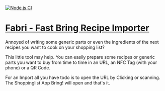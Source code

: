 [![Node.js CI](https://github.com/marmer/fabri/actions/workflows/node.js.yml/badge.svg?branch=master)](https://github.com/marmer/fabri/actions/workflows/node.js.yml)

[Fabri - Fast Bring Recipe Importer](https://fabri.marmer.online)
=========================

Annoyed of writing some generic parts or even the ingredients of the next recipes you want to cook
on your shopping list?

This little tool may help. You can easily prepare some recipes or generic parts you want to buy from
time to time in an URL, an NFC Tag (with your phone) or a QR Code.

For an Import all you have todo is to open the URL by Clicking or scanning. The Shoppinglist App
Bring! will open and that's it.


